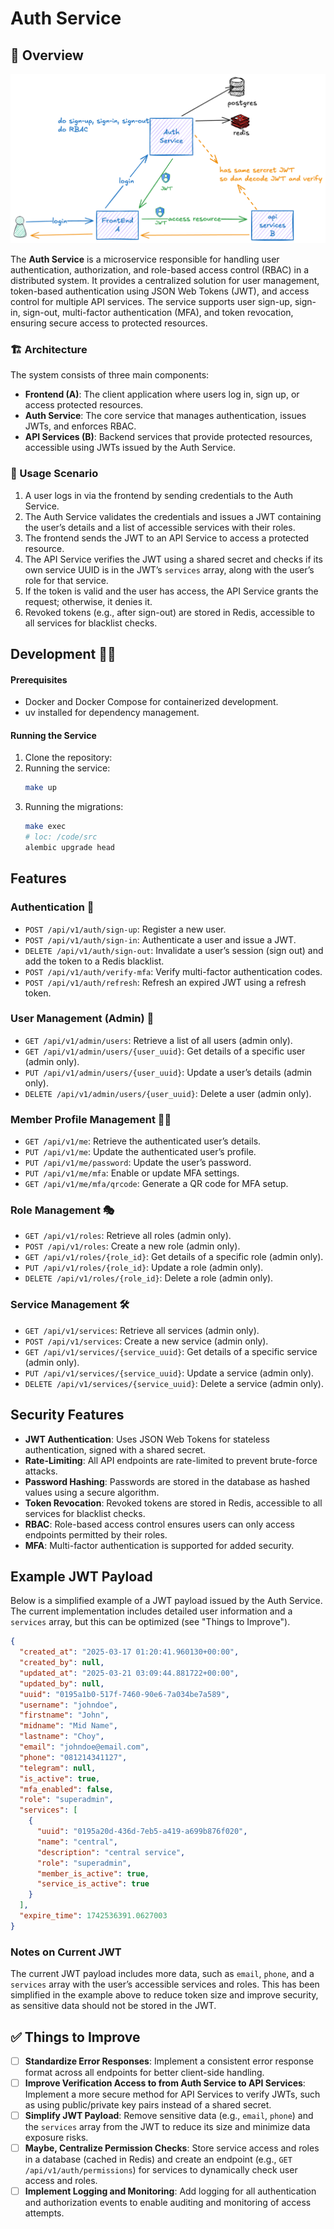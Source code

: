 # Auth Service

## 🌟 Overview

![image-scenario](./assets/scenario.png)

The **Auth Service** is a microservice responsible for handling user authentication, authorization, and role-based access control (RBAC) in a distributed system. It provides a centralized solution for user management, token-based authentication using JSON Web Tokens (JWT), and access control for multiple API services. The service supports user sign-up, sign-in, sign-out, multi-factor authentication (MFA), and token revocation, ensuring secure access to protected resources.

### 🏗️ Architecture 
The system consists of three main components:
- **Frontend (A)**: The client application where users log in, sign up, or access protected resources.
- **Auth Service**: The core service that manages authentication, issues JWTs, and enforces RBAC.
- **API Services (B)**: Backend services that provide protected resources, accessible using JWTs issued by the Auth Service.

### 🚀 Usage Scenario
1. A user logs in via the frontend by sending credentials to the Auth Service.
2. The Auth Service validates the credentials and issues a JWT containing the user’s details and a list of accessible services with their roles.
3. The frontend sends the JWT to an API Service to access a protected resource.
4. The API Service verifies the JWT using a shared secret and checks if its own service UUID is in the JWT’s `services` array, along with the user’s role for that service.
5. If the token is valid and the user has access, the API Service grants the request; otherwise, it denies it.
6. Revoked tokens (e.g., after sign-out) are stored in Redis, accessible to all services for blacklist checks.

## Development 🧑‍💻

#### Prerequisites

- Docker and Docker Compose for containerized development.
- uv installed for dependency management.

#### Running the Service

1. Clone the repository:
2. Running the service:
    ```bash
    make up
    ```
3. Running the migrations:
    ```bash
    make exec
    # loc: /code/src
    alembic upgrade head
    ```

## Features

### Authentication 🔑
- `POST /api/v1/auth/sign-up`: Register a new user.
- `POST /api/v1/auth/sign-in`: Authenticate a user and issue a JWT.
- `DELETE /api/v1/auth/sign-out`: Invalidate a user’s session (sign out) and add the token to a Redis blacklist.
- `POST /api/v1/auth/verify-mfa`: Verify multi-factor authentication codes.
- `POST /api/v1/auth/refresh`: Refresh an expired JWT using a refresh token.

### User Management (Admin) 👤
- `GET /api/v1/admin/users`: Retrieve a list of all users (admin only).
- `GET /api/v1/admin/users/{user_uuid}`: Get details of a specific user (admin only).
- `PUT /api/v1/admin/users/{user_uuid}`: Update a user’s details (admin only).
- `DELETE /api/v1/admin/users/{user_uuid}`: Delete a user (admin only).

### Member Profile Management 🧑‍💻
- `GET /api/v1/me`: Retrieve the authenticated user’s details.
- `PUT /api/v1/me`: Update the authenticated user’s profile.
- `PUT /api/v1/me/password`: Update the user’s password.
- `PUT /api/v1/me/mfa`: Enable or update MFA settings.
- `GET /api/v1/me/mfa/qrcode`: Generate a QR code for MFA setup.

### Role Management 🎭
- `GET /api/v1/roles`: Retrieve all roles (admin only).
- `POST /api/v1/roles`: Create a new role (admin only).
- `GET /api/v1/roles/{role_id}`: Get details of a specific role (admin only).
- `PUT /api/v1/roles/{role_id}`: Update a role (admin only).
- `DELETE /api/v1/roles/{role_id}`: Delete a role (admin only).

### Service Management 🛠️
- `GET /api/v1/services`: Retrieve all services (admin only).
- `POST /api/v1/services`: Create a new service (admin only).
- `GET /api/v1/services/{service_uuid}`: Get details of a specific service (admin only).
- `PUT /api/v1/services/{service_uuid}`: Update a service (admin only).
- `DELETE /api/v1/services/{service_uuid}`: Delete a service (admin only).

## Security Features
- **JWT Authentication**: Uses JSON Web Tokens for stateless authentication, signed with a shared secret.
- **Rate-Limiting**: All API endpoints are rate-limited to prevent brute-force attacks.
- **Password Hashing**: Passwords are stored in the database as hashed values using a secure algorithm.
- **Token Revocation**: Revoked tokens are stored in Redis, accessible to all services for blacklist checks.
- **RBAC**: Role-based access control ensures users can only access endpoints permitted by their roles.
- **MFA**: Multi-factor authentication is supported for added security.

## Example JWT Payload
Below is a simplified example of a JWT payload issued by the Auth Service. The current implementation includes detailed user information and a `services` array, but this can be optimized (see "Things to Improve").

```json
{
  "created_at": "2025-03-17 01:20:41.960130+00:00",
  "created_by": null,
  "updated_at": "2025-03-21 03:09:44.881722+00:00",
  "updated_by": null,
  "uuid": "0195a1b0-517f-7460-90e6-7a034be7a589",
  "username": "johndoe",
  "firstname": "John",
  "midname": "Mid Name",
  "lastname": "Choy",
  "email": "johndoe@email.com",
  "phone": "081214341127",
  "telegram": null,
  "is_active": true,
  "mfa_enabled": false,
  "role": "superadmin",
  "services": [
    {
      "uuid": "0195a20d-436d-7eb5-a419-a699b876f020",
      "name": "central",
      "description": "central service",
      "role": "superadmin",
      "member_is_active": true,
      "service_is_active": true
    }
  ],
  "expire_time": 1742536391.0627003
}
```

### Notes on Current JWT
The current JWT payload includes more data, such as `email`, `phone`, and a `services` array with the user’s accessible services and roles. This has been simplified in the example above to reduce token size and improve security, as sensitive data should not be stored in the JWT.

## ✅ Things to Improve 
- [ ] **Standardize Error Responses**: Implement a consistent error response format across all endpoints for better client-side handling.
- [ ] **Improve Verification Access to from Auth Service to API Services**: Implement a more secure method for API Services to verify JWTs, such as using public/private key pairs instead of a shared secret.
- [ ] **Simplify JWT Payload**: Remove sensitive data (e.g., `email`, `phone`) and the `services` array from the JWT to reduce its size and minimize data exposure risks.
- [ ] **Maybe, Centralize Permission Checks**: Store service access and roles in a database (cached in Redis) and create an endpoint (e.g., `GET /api/v1/auth/permissions`) for services to dynamically check user access and roles.
- [ ] **Implement Logging and Monitoring**: Add logging for all authentication and authorization events to enable auditing and monitoring of access attempts.
